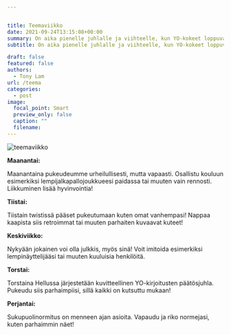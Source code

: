```yaml
---


title: Teemaviikko
date: 2021-09-24T13:15:08+00:00
summary: On aika pienelle juhlalle ja viihteelle, kun YO-kokeet loppuvat ja perinteinen arviointiviikko alkaa! Teemaviikkona OPKH on määritellyt jokaiselle päivälle omat pukukoodinsa.
subtitle: On aika pienelle juhlalle ja viihteelle, kun YO-kokeet loppuvat ja perinteinen arviointiviikko alkaa! Teemaviikkona OPKH on määritellyt jokaiselle päivälle omat pukukoodinsa. Osallistu jos uskallat. 😉

draft: false
featured: false
authors:
  - Tony Lam
url: /teema
categories:
  - post
image:
  focal_point: Smart
  preview_only: false
  caption: ""
  filename: 
---
```


![teemaviikko](teema.jpeg)

**Maanantai:**

Maanantaina pukeudeumme urheilullisesti, mutta vapaasti. Osallistu kouluun esimerkiksi lempijalkapallojoukkueesi paidassa tai muuten vain rennosti. Liikkuminen lisää hyvinvointia!

**Tiistai:**

Tiistain twistissä pääset pukeutumaan kuten omat vanhempasi! Nappaa kaapista siis retroimmat tai muuten parhaiten kuvaavat kuteet!

**Keskiviikko:**

Nykyään jokainen voi olla julkkis, myös sinä! Voit imitoida esimerkiksi lempinäyttelijääsi tai muuten kuuluisia henkilöitä.

**Torstai:**

Torstaina Hellussa järjestetään kuvitteellinen YO-kirjoitusten päätösjuhla. Pukeudu siis parhaimpiisi, sillä kaikki on kutsuttu mukaan!

**Perjantai:**

Sukupuolinormitus on menneen ajan asioita. Vapaudu ja riko normejasi, kuten parhaimmin näet!
